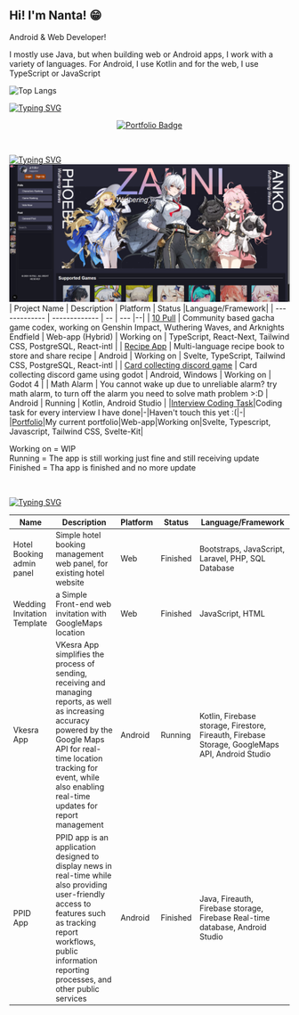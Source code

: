 ## Hi! I'm Nanta! 😁

Android & Web Developer!

I mostly use Java, but when building web or Android apps, I work with a variety of languages. For Android, I use Kotlin and for the web, I use TypeScript or JavaScript

![Top Langs](https://github-readme-stats.vercel.app/api/top-langs/?username=anuraghazra&layout=compact&theme=dark)

[![Typing SVG](https://readme-typing-svg.demolab.com?font=Roboto&pause=5000&color=D6D7F7&width=435&lines=My+Portfolio)](https://git.io/typing-svg)

<p align="center">
    <a href="https://github.com/NantaArthur123/Portfolio" >
        <img src="https://img.shields.io/badge/Visit-Portfolio-blue?style=for-the-badge" alt="Portfolio Badge" />
    </a>
</p>

</br>

[![Typing SVG](https://readme-typing-svg.demolab.com?font=Roboto&pause=5000&color=D6D7F7&width=435&lines=My+Current+Fun+Projects)](https://git.io/typing-svg)
</br>
![10PULL](/images/10Pull.png)
| Project Name | Description | Platform | Status |Language/Framework|
| ------------- | ------------- | -- | --- |--|
| [10 Pull](https://github.com/NantaArthur123/10-Pull) | Community based gacha game codex, working on Genshin Impact, Wuthering Waves, and Arknights Endfield | Web-app (Hybrid) | Working on | TypeScript, React-Next, Tailwind CSS, PostgreSQL, React-intl |
| [Recipe App](https://github.com/NantaArthur123/recipe-app) | Multi-language recipe book to store and share recipe | Android | Working on | Svelte, TypeScript, Tailwind CSS, PostgreSQL, React-intl |
| [Card collecting discord game](https://github.com/NantaArthur123/LostMyth) | Card collecting discord game using godot | Android, Windows | Working on | Godot 4 |
| Math Alarm | You cannot wake up due to unreliable alarm? try math alarm, to turn off the alarm you need to solve math problem >:D | Android | Running | Kotlin, Android Studio |
|[Interview Coding Task](https://github.com/NantaArthur123/InterviewCodingTask)|Coding task for every interview I have done|-|Haven't touch this yet :(|-|
|[Portfolio](https://github.com/NantaArthur123/Portfolio)|My current portfolio|Web-app|Working on|Svelte, Typescript, Javascript, Tailwind CSS, Svelte-Kit|

Working on = WIP </br>
Running = The app is still working just fine and still receiving update </br>
Finished = Tha app is finished and no more update

</br>

[![Typing SVG](https://readme-typing-svg.demolab.com?font=Roboto&pause=5000&color=D6D7F7&width=435&lines=My+%22100%25+Serious%22+Project+%3AD)](https://git.io/typing-svg)

| Name                        | Description                                                                                                                                                                                                                                        | Platform | Status   | Language/Framework                                                                              |
| --------------------------- | -------------------------------------------------------------------------------------------------------------------------------------------------------------------------------------------------------------------------------------------------- | -------- | -------- | ----------------------------------------------------------------------------------------------- |
| Hotel Booking admin panel   | Simple hotel booking management web panel, for existing hotel website                                                                                                                                                                              | Web      | Finished | Bootstraps, JavaScript, Laravel, PHP, SQL Database                                              |
| Wedding Invitation Template | a Simple Front-end web invitation with GoogleMaps location                                                                                                                                                                                         | Web      | Finished | JavaScript, HTML                                                                                |
| Vkesra App                  | VKesra App simplifies the process of sending, receiving and managing reports, as well as increasing accuracy powered by the Google Maps API for real-time location tracking for event, while also enabling real-time updates for report management | Android  | Running  | Kotlin, Firebase storage, Firestore, Fireauth, Firebase Storage, GoogleMaps API, Android Studio |
| PPID App                    | PPID app is an application designed to display news in real-time while also providing user-friendly access to features such as tracking report workflows, public information reporting processes, and other public services                        | Android  | Finished | Java, Fireauth, Firebase storage, Firebase Real-time database, Android Studio                   |
